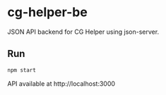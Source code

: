# cg-helper-be

JSON API backend for CG Helper using json-server.

## Run
```bash
npm start
```

API available at http://localhost:3000

